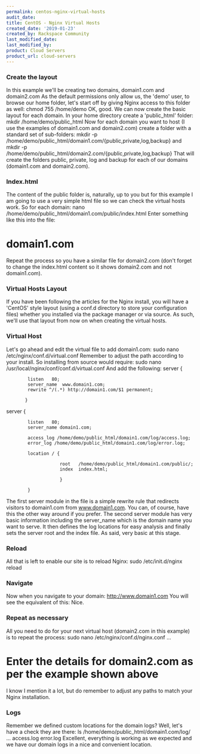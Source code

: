 ```yaml
---
permalink: centos-nginx-virtual-hosts
audit_date:
title: CentOS - Nginx Virtual Hosts
created_date: '2019-01-23'
created_by: Rackspace Community
last_modified_date: 
last_modified_by: 
product: Cloud Servers
product_url: cloud-servers
---
```


### Create the layout

In this example we'll be creating two domains, domain1.com and domain2.com
As the default permissions only allow us, the 'demo' user, to browse our home folder, let's start off by giving Nginx access to this folder as well:
chmod 755 /home/demo
OK, good.
We can now create the basic layout for each domain. In your home directory create a 'public_html' folder:
mkdir /home/demo/public_html
Now for each domain you want to host (I use the examples of domain1.com and domain2.com) create a folder with a standard set of sub-folders:
mkdir -p /home/demo/public_html/domain1.com/{public,private,log,backup}
and
mkdir -p /home/demo/public_html/domain2.com/{public,private,log,backup}
That will create the folders public, private, log and backup for each of our domains (domain1.com and domain2.com).

### Index.html

The content of the public folder is, naturally, up to you but for this example I am going to use a very simple html file so we can check the virtual hosts work.
So for each domain:
nano /home/demo/public_html/domain1.com/public/index.html
Enter something like this into the file:
<html>
  <head>
    <title>domain1.com</title>
  </head>

  <body>
    <h1>domain1.com</h1>
  </body>
</html>
Repeat the process so you have a similar file for domain2.com (don't forget to change the index.html content so it shows domain2.com and not domain1.com).

### Virtual Hosts Layout

If you have been following the articles for the Nginx install, you will have a 'CentOS' style layout (using a conf.d directory to store your configuration files) whether you installed via the package manager or via source.
As such, we'll use that layout from now on when creating the virtual hosts.

### Virtual Host

Let's go ahead and edit the virtual file to add domain1.com:
sudo nano /etc/nginx/conf.d/virtual.conf
Remember to adjust the path according to your install. So installing from source would require:
sudo nano /usr/local/nginx/conf/conf.d/virtual.conf
And add the following:
server {

            listen   80;
            server_name  www.domain1.com;
            rewrite ^/(.*) http://domain1.com/$1 permanent;

           }


server {

            listen   80;
            server_name domain1.com;

            access_log /home/demo/public_html/domain1.com/log/access.log;
            error_log /home/demo/public_html/domain1.com/log/error.log;

            location / {

                        root   /home/demo/public_html/domain1.com/public/;
                        index  index.html;

                        }

            }
The first server module in the file is a simple rewrite rule that redirects visitors to domain1.com from www.domain1.com.
You can, of course, have this the other way around if you prefer.
The second server module has very basic information including the server_name which is the domain name you want to serve.
It then defines the log locations for easy analysis and finally sets the server root and the index file.
As said, very basic at this stage.

### Reload

All that is left to enable our site is to reload Nginx:
sudo /etc/init.d/nginx reload

### Navigate

Now when you navigate to your domain:
http://www.domain1.com
You will see the equivalent of this:
Nice.
### Repeat as necessary

All you need to do for your next virtual host (domain2.com in this example) is to repeat the process:
sudo nano /etc/nginx/conf.d/nginx.conf
...
# Enter the details for domain2.com as per the example shown above
I know I mention it a lot, but do remember to adjust any paths to match your Nginx installation.

### Logs

Remember we defined custom locations for the domain logs?
Well, let's have a check they are there:
ls /home/demo/public_html/domain1.com/log/
...
access.log  error.log
Excellent, everything is working as we expected and we have our domain logs in a nice and convenient location.
